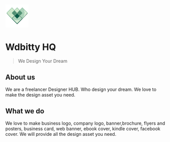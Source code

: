 ## ![Wdbitty HQ](https://raw.githubusercontent.com/wdbittyhq/wdbittyhq.github.io/master/icon.png)
# Wdbitty HQ 
>We Design Your Dream

## About us

We are a freelancer Designer HUB. Who design your dream. We love to make the design asset you need.

## What we do

We love to make business logo, company logo, banner,brochure, flyers and posters, business card, web banner, ebook cover, kindle cover, facebook cover. We will provide all the design asset you need.
